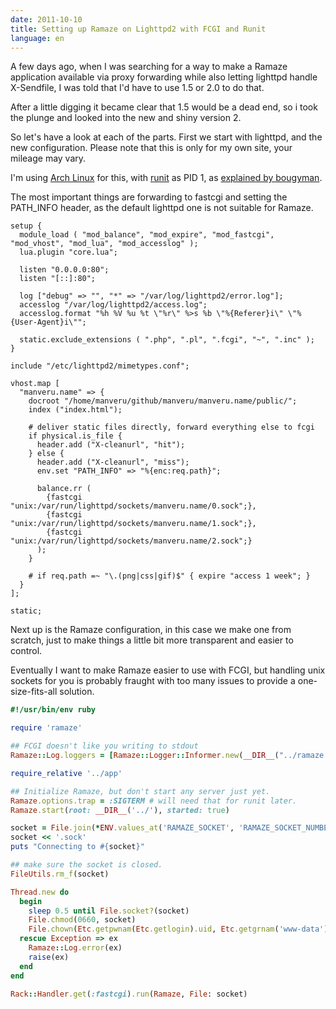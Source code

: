 ```yaml
---
date: 2011-10-10
title: Setting up Ramaze on Lighttpd2 with FCGI and Runit
language: en
---
```


A few days ago, when I was searching for a way to make a Ramaze application
available via proxy forwarding while also letting lighttpd handle X-Sendfile, I
was told that I'd have to use 1.5 or 2.0 to do that.

After a little digging it became clear that 1.5 would be a dead end, so i took
the plunge and looked into the new and shiny version 2.

So let's have a look at each of the parts. First we start with lighttpd, and
the new configuration.
Please note that this is only for my own site, your mileage may vary.

I'm using [Arch Linux](http://archlinux.org) for this, with [runit](http://smarden.org/runit/) as PID 1, as
[explained by bougyman](http://rubyists.com/2011/05/02/runit-for-ruby-and-everything-else.html).

The most important things are forwarding to fastcgi and setting the PATH_INFO
header, as the default lighttpd one is not suitable for Ramaze.

```` text
setup {
  module_load ( "mod_balance", "mod_expire", "mod_fastcgi", "mod_vhost", "mod_lua", "mod_accesslog" );
  lua.plugin "core.lua";

  listen "0.0.0.0:80";
  listen "[::]:80";

  log ["debug" => "", "*" => "/var/log/lighttpd2/error.log"];
  accesslog "/var/log/lighttpd2/access.log";
  accesslog.format "%h %V %u %t \"%r\" %>s %b \"%{Referer}i\" \"%{User-Agent}i\"";

  static.exclude_extensions ( ".php", ".pl", ".fcgi", "~", ".inc" );
}

include "/etc/lighttpd2/mimetypes.conf";

vhost.map [
  "manveru.name" => {
    docroot "/home/manveru/github/manveru/manveru.name/public/";
    index ("index.html");
  
    # deliver static files directly, forward everything else to fcgi
    if physical.is_file {
      header.add ("X-cleanurl", "hit");
    } else {
      header.add ("X-cleanurl", "miss");
      env.set "PATH_INFO" => "%{enc:req.path}";
      
      balance.rr (
        {fastcgi "unix:/var/run/lighttpd/sockets/manveru.name/0.sock";},
        {fastcgi "unix:/var/run/lighttpd/sockets/manveru.name/1.sock";},
        {fastcgi "unix:/var/run/lighttpd/sockets/manveru.name/2.sock";}
      );
    }
  
    # if req.path =~ "\.(png|css|gif)$" { expire "access 1 week"; }
  }
];

static;
````

Next up is the Ramaze configuration, in this case we make one from scratch,
just to make things a little bit more transparent and easier to control.

Eventually I want to make Ramaze easier to use with FCGI, but handling unix
sockets for you is probably fraught with too many issues to provide a
one-size-fits-all solution.

```` ruby
#!/usr/bin/env ruby

require 'ramaze'

## FCGI doesn't like you writing to stdout
Ramaze::Log.loggers = [Ramaze::Logger::Informer.new(__DIR__("../ramaze.fcgi.log"))]

require_relative '../app'

## Initialize Ramaze, but don't start any server just yet.
Ramaze.options.trap = :SIGTERM # will need that for runit later.
Ramaze.start(root: __DIR__('../'), started: true)

socket = File.join(*ENV.values_at('RAMAZE_SOCKET', 'RAMAZE_SOCKET_NUMBER'))
socket << '.sock'
puts "Connecting to #{socket}"

## make sure the socket is closed.
FileUtils.rm_f(socket)

Thread.new do
  begin
    sleep 0.5 until File.socket?(socket)
    File.chmod(0660, socket)
    File.chown(Etc.getpwnam(Etc.getlogin).uid, Etc.getgrnam('www-data').gid, socket)
  rescue Exception => ex
    Ramaze::Log.error(ex)
    raise(ex)
  end
end

Rack::Handler.get(:fastcgi).run(Ramaze, File: socket)
````
